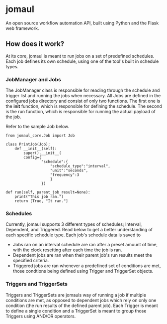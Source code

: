 # jomaul
An open source workflow automation API, built using Python and the Flask web framework.

## How does it work?
At its core, jomaul is meant to run jobs on a set of predefined schedules. Each job defines its own schedule, using one of the tool's built in schedule types. 

### JobManager and Jobs
The JobManager class is responsible for reading through the schedule and trigger list and running the jobs when necessary. All Jobs are defined in the configured jobs directory and consist of only two functions. The first one is the __init__ function, which is responsible for defining the schedule. The second is the run function, which is responsible for running the actual payload of the job.

Refer to the sample Job below.
    
    from jomaul_core.Job import Job
    
    class PrintJob(Job):
        def __init__(self):
            super().__init__(
            config={
                    "schedule":{
                        "schedule_type":"interval",
                        "unit":"seconds",
                        "frequency":3
                        }
                    })

    def run(self, parent_job_result=None):
        print("This job ran.")
        return [True, "It ran."]

### Schedules
Currently, jomaul supports 3 different types of schedules; Interval, Dependent, and Triggered. Read below to get a better understanding of each specific schedule type. Each job's schedule data is saved to 
* Jobs ran on an interval schedule are ran after a preset amount of time, with the clock resetting after each time the job is ran.
* Dependent jobs are ran when their parent job's run results meet the specified criteria.
* Triggered jobs are ran whenever a predefined set of conditions are met, those condtions being defined using Trigger and TriggerSet objects.

### Triggers and TriggerSets
Triggers and TriggerSets are jomauls way of running a job if multiple conditions are met, as opposed to dependent jobs which rely on only one condition (the run results of the defined parent job). Each Trigger is meant to define a single condition and a TriggerSet is meant to group those Triggers using AND/OR operators.
